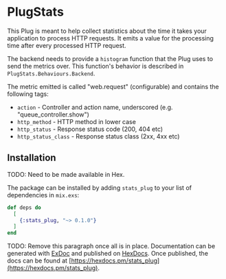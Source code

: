 # PlugStats

This Plug is meant to help collect statistics about the time it takes your application to process
HTTP requests. It emits a value for the processing time after every processed HTTP request.

The backend needs to provide a `histogram` function that the Plug uses to send the metrics over. This
function's behavior is described in `PlugStats.Behaviours.Backend`.

The metric emitted is called "web.request" (configurable) and
contains the following tags:
 * `action` - Controller and action name, underscored (e.g. "queue_controller.show")
 * `http_method` - HTTP method in lower case
 * `http_status` - Response status code (200, 404 etc)
 * `http_status_class` - Response status class (2xx, 4xx etc)

## Installation

TODO: Need to be made available in Hex.

The package can be installed by adding `stats_plug` to your list of dependencies in `mix.exs`:

```elixir
def deps do
  [
    {:stats_plug, "~> 0.1.0"}
  ]
end
```

TODO: Remove this paragraph once all is in place.
Documentation can be generated with [ExDoc](https://github.com/elixir-lang/ex_doc)
and published on [HexDocs](https://hexdocs.pm). Once published, the docs can
be found at [https://hexdocs.pm/stats_plug](https://hexdocs.pm/stats_plug).
